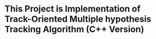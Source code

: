 # This Project is Implementation of Track-Oriented Multiple hypothesis Tracking Algorithm (C++ Version)
